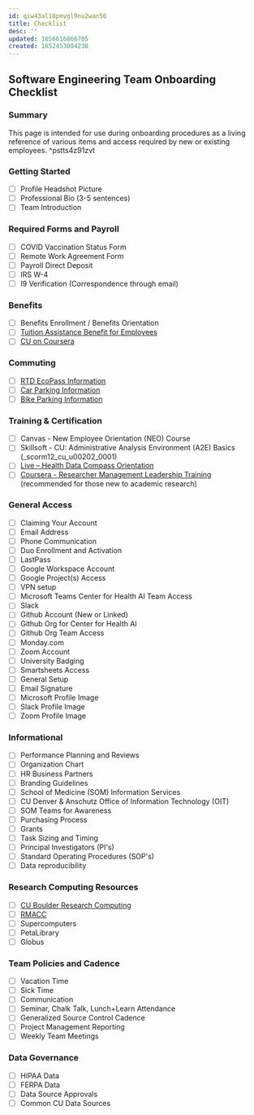 ```yaml
---
id: qiw43al18pmvgl9nu2wan56
title: Checklist
desc: ''
updated: 1656616866705
created: 1652453004238
---
```

## Software Engineering Team Onboarding Checklist

### Summary

This page is intended for use during onboarding procedures as a living reference of various items and access required by new or existing employees. ^pstts4z91zvt

### Getting Started

- [ ] Profile Headshot Picture
- [ ] Professional Bio (3-5 sentences)
- [ ] Team Introduction

### Required Forms and Payroll

- [ ] COVID Vaccination Status Form
- [ ] Remote Work Agreement Form
- [ ] Payroll Direct Deposit
- [ ] IRS W-4
- [ ] I9 Verification (Correspondence through email)

### Benefits

- [ ] Benefits Enrollment / Benefits Orientation
- [ ] [Tuition Assistance Benefit for Employees](https://www.cu.edu/employee-services/benefits-wellness/current-employee/tuition-assistance/tuition-assistance-benefit)
- [ ] [CU on Coursera](https://www.cu.edu/employee-services/professional-growth-training/learning/cu-coursera)

### Commuting

- [ ] [RTD EcoPass Information](https://www.cuanschutz.edu/offices/facilities-management/parking-transportation-maps/parking/rtd-eco-pass)
- [ ] [Car Parking Information](https://www.cuanschutz.edu/offices/facilities-management/parking-transportation-maps/parking/permit-parking)
- [ ] [Bike Parking Information](https://www.cuanschutz.edu/offices/facilities-management/parking-transportation-maps/parking/bikes-and-scooters)

### Training & Certification

- [ ] Canvas - New Employee Orientation (NEO) Course
- [ ] Skillsoft - CU: Administrative Analysis Environment (A2E) Basics (_scorm12_cu_u00202_0001)
- [ ] [Live – Health Data Compass Orientation](https://www.healthdatacompass.org/data-delivery-services/compass-orientation)
- [ ] [Coursera - Researcher Management Leadership Training](https://www.coursera.org/learn/researcher-management-leadership-training/) (recommended for those new to academic research)

### General Access

- [ ] Claiming Your Account
- [ ] Email Address
- [ ] Phone Communication
- [ ] Duo Enrollment and Activation
- [ ] LastPass
- [ ] Google Workspace Account
- [ ] Google Project(s) Access
- [ ] VPN setup
- [ ] Microsoft Teams Center for Health AI Team Access
- [ ] Slack
- [ ] Github Account (New or Linked)
- [ ] Github Org for Center for Health AI
- [ ] Github Org Team Access
- [ ] Monday.com
- [ ] Zoom Account
- [ ] University Badging
- [ ] Smartsheets Access
- [ ] General Setup
- [ ] Email Signature
- [ ] Microsoft Profile Image
- [ ] Slack Profile Image
- [ ] Zoom Profile Image

### Informational

- [ ] Performance Planning and Reviews
- [ ] Organization Chart
- [ ] HR Business Partners
- [ ] Branding Guidelines
- [ ] School of Medicine (SOM) Information Services
- [ ] CU Denver & Anschutz Office of Information Technology (OIT)
- [ ] SOM Teams for Awareness
- [ ] Purchasing Process
- [ ] Grants
- [ ] Task Sizing and Timing
- [ ] Principal Investigators (PI's)
- [ ] Standard Operating Procedures (SOP's)
- [ ] Data reproducibility

### Research Computing Resources

- [ ] [CU Boulder Research Computing](https://colorado.edu/rc/resources)
- [ ] [RMACC](https://rmacc.org/)
- [ ] Supercomputers
- [ ] PetaLibrary
- [ ] Globus

### Team Policies and Cadence

- [ ] Vacation Time
- [ ] Sick Time
- [ ] Communication
- [ ] Seminar, Chalk Talk, Lunch+Learn Attendance
- [ ] Generalized Source Control Cadence
- [ ] Project Management Reporting
- [ ] Weekly Team Meetings

### Data Governance

- [ ] HIPAA Data
- [ ] FERPA Data
- [ ] Data Source Approvals
- [ ] Common CU Data Sources

